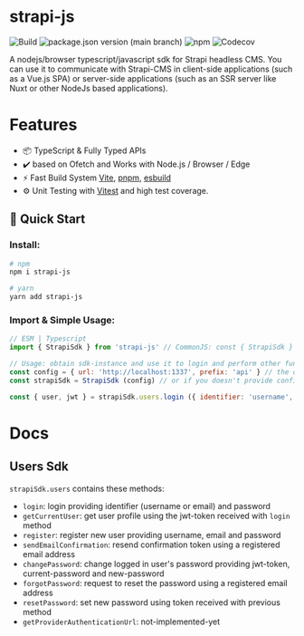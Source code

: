 # strapi-js

![Build](https://img.shields.io/github/actions/workflow/status/mohammadGh/strapi-js/build-typecheck-test.yml)
![package.json version (main branch)](https://img.shields.io/github/package-json/v/mohammadGh/strapi-js/main)
![npm](https://img.shields.io/npm/v/strapi-js)
![Codecov](https://img.shields.io/codecov/c/github/mohammadGh/strapi-js)

A nodejs/browser typescript/javascript sdk for Strapi headless CMS. You can use it to communicate with Strapi-CMS in client-side applications (such as a Vue.js SPA) or server-side applications (such as an SSR server like Nuxt or other NodeJs based applications).

# Features

- 📦 TypeScript & Fully Typed APIs
- ✔️ based on Ofetch and Works with Node.js / Browser / Edge
- ⚡️ Fast Build System [Vite](https://github.com/vitejs/vite), [pnpm](https://pnpm.io/), [esbuild](https://github.com/evanw/esbuild)
- ⚙️ Unit Testing with [Vitest](https://github.com/vitest-dev/vitest) and high test coverage.

## 🚀 Quick Start

### Install:

```bash
# npm
npm i strapi-js

# yarn
yarn add strapi-js
```

### Import & Simple Usage:

```js
// ESM | Typescript
import { StrapiSdk } from 'strapi-js' // CommonJS: const { StrapiSdk } = require('strapi-js')

// Usage: obtain sdk-instance and use it to login and perform other functions
const config = { url: 'http://localhost:1337', prefix: 'api' } // the default configuration
const strapiSdk = StrapiSdk (config) // or if you doesn't provide config the sdk will be use the default configuration

const { user, jwt } = strapiSdk.users.login ({ identifier: 'username', password: 'pass' })
```
# Docs
## Users Sdk
`strapiSdk.users` contains these methods:
- `login`: login providing identifier (username or email) and password
- `getCurrentUser`: get user profile using the jwt-token received with `login` method
- `register`: register new user providing username, email and password
- `sendEmailConfirmation`: resend confirmation token using a registered email address
- `changePassword`: change logged in user's password providing jwt-token, current-password and new-password
- `forgotPassword`: request to reset the password using a registered email address
- `resetPassword`: set new password using token received with previous method
- `getProviderAuthenticationUrl`: not-implemented-yet
